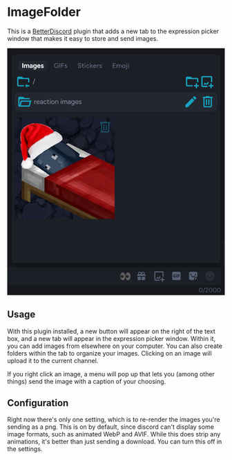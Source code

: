 # ImageFolder

This is a [BetterDiscord](https://betterdiscord.app/) plugin that adds a new tab to the expression picker window that makes it easy to store and send images.

![Preview](./images/preview.png)

## Usage

With this plugin installed, a new button will appear on the right of the text box, and a new tab will appear in the expression picker window. Within it, you can add images from elsewhere on your computer. You can also create folders within the tab to organize your images. Clicking on an image will upload it to the current channel.

If you right click an image, a menu will pop up that lets you (among other things) send the image with a caption of your choosing.

## Configuration

Right now there's only one setting, which is to re-render the images you're sending as a png. This is on by default, since discord can't display some image formats, such as animated WebP and AVIF. While this does strip any animations, it's better than just sending a download. You can turn this off in the settings.